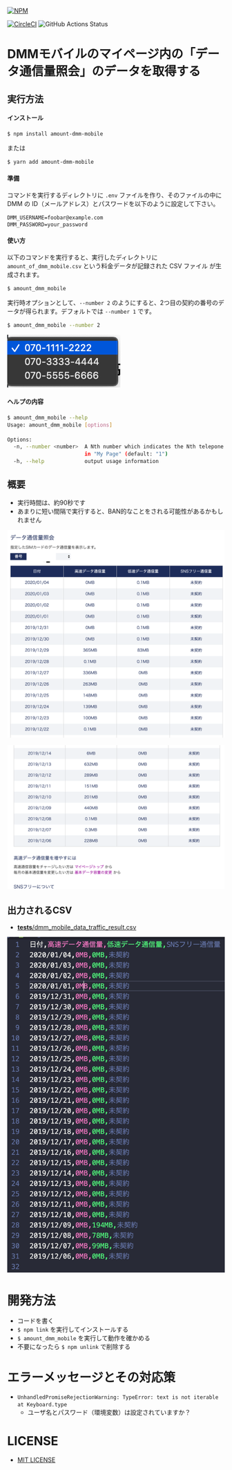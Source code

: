 [![NPM](https://nodei.co/npm/amount-dmm-mobile.png)](https://nodei.co/npm/amount-dmm-mobile/)

[![CircleCI](https://circleci.com/gh/corselia/amount-of-your-dmm-mobile-traffic.svg?style=svg)](https://circleci.com/gh/corselia/amount-of-your-dmm-mobile-traffic) ![GitHub Actions Status](https://github.com/corselia/amount-of-your-dmm-mobile-traffic/workflows/Amount%20of%20Your%20DMM%20mobile%20Traffic/badge.svg)

# DMMモバイルのマイページ内の「データ通信量照会」のデータを取得する

## 実行方法

#### インストール

```bash
$ npm install amount-dmm-mobile
```

または

```bash
$ yarn add amount-dmm-mobile
```

#### 準備
コマンドを実行するディレクトリに `.env` ファイルを作り、そのファイルの中に DMM の ID（メールアドレス）とパスワードを以下のように設定して下さい。

```
DMM_USERNAME=foobar@example.com
DMM_PASSWORD=your_password
```

#### 使い方
以下のコマンドを実行すると、実行したディレクトリに `amount_of_dmm_mobile.csv` という料金データが記録された CSV ファイル が生成されます。

```bash
$ amount_dmm_mobile
```

実行時オプションとして、`--number 2` のようにすると、2つ目の契約の番号のデータが得られます。デフォルトでは `--number 1` です。

```bash
$ amount_dmm_mobile --number 2
```

![複数電話番号選択](docs/dmm_mobile_telephone_numbers.png "複数電話番号選択")

#### ヘルプの内容
```bash
$ amount_dmm_mobile --help
Usage: amount_dmm_mobile [options]

Options:
  -n, --number <number>  A Nth number which indicates the Nth telepone number
                         in "My Page" (default: "1")
  -h, --help             output usage information
```

## 概要
- 実行時間は、約90秒です
- あまりに短い間隔で実行すると、BAN的なことをされる可能性があるかもしれません

![データ通信量照会_01](docs/dmm_mobile_data_traffic_info_table_01.png "データ通信量照会_01")

![データ通信量照会_02](docs/dmm_mobile_data_traffic_info_table_02.png "データ通信量照会_02")

## 出力されるCSV
- [__tests__/dmm_mobile_data_traffic_result.csv](__tests__/dmm_mobile_data_traffic_result.csv)

![出力されるCSV](docs/dmm_mobile_data_traffic_csv.png "出力されるCSV")

# 開発方法
- コードを書く
- `$ npm link` を実行してインストールする
- `$ amount_dmm_mobile` を実行して動作を確かめる
- 不要になったら `$ npm unlink` で削除する

# エラーメッセージとその対応策
- `UnhandledPromiseRejectionWarning: TypeError: text is not iterable at Keyboard.type`
  - ユーザ名とパスワード（環境変数）は設定されていますか？

# LICENSE
- [MIT LICENSE](/LICENSE)
